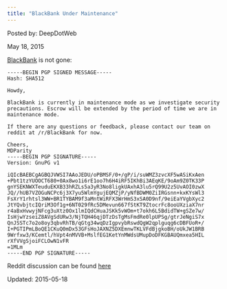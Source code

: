 ```yaml
---
title: "BlackBank Under Maintenance"
---
```


Posted by: DeepDotWeb 

<span>May 18, 2015</span>


<p><a href="/marketplace-directory/listing/black-bank-bitcoin-market">BlackBank</a> is not gone:</p>

    -----BEGIN PGP SIGNED MESSAGE-----
    Hash: SHA512
    
    Howdy,
    
    BlackBank is currently in maintenance mode as we investigate security precautions. Escrow will be extended by the period of time we are in maintenance mode.
    
    If there are any questions or feedback, please contact our team on reddit at /r/BlackBank for now.
    
    Cheers,
    MDParity
    -----BEGIN PGP SIGNATURE-----
    Version: GnuPG v1
    
    iQIcBAEBCgAGBQJVWSI7AAoJEDU/oPBMSF/0+/gP/i/suWMZ3zvcXF5wASiKxAen
    +Pbt1tzYUOOCT680+0Ax8wo1i6rE1oo7h6H4iRF5IKhBi3AEqKE/9oAm9Z0TK33P
    gnYSEKNWXTeuduEKXB33hRZLs5a3yR3No8ligkUAxhA3lu5rQ99U2z5UvAOI0zwX
    JQ//hUB7VZOGuNCPc6j3X7yu5WlmYgujEQMZjP/yNfBDWM0ZiIRGsnn+kxKYsWl3
    FsXrY1rhtsl3WW+BR1TYBAM9f3aMntWiRFX3WrHmS3xSA0D9nf/9eiEaYVgbXyc2
    JtYQvbjtcIQriM3Of1g+6NT029fRc5DMevun667fStKT9ZtocrFc8ooUXziaX7nr
    r4aBxHvwyjNFcg3uXtz0Ox1lmIQdCHuaJSKk5vWOm+t7okh6L5BdidTW+gSZe7w/
    IsHjwYzseiZ8AVgSdURw3/NjTQH46qjDTzDsTgMsFmdRe0lpUPSg/gtrJeNgiS7x
    QnJSSTc7o2o8oy3qbvRhTB/qGtg34wqDzIgpvybRswdQgW2qplguqg6cDBFUoR+/
    I+PGTIPmLBoQE1CKuQ0mDx53GFsHoJAXNZ5DXEmnwTKLVFdBjgkoBH/oUkJW1BRB
    9Wrfxw3/KCemtl/hVpt4nMVVB+MslfEG1KetYnMWdsUMupDoDFKGBAUQmxea5HIL
    rXfVVgSjoiFCLOwN1vFR
    =1MLm
    -----END PGP SIGNATURE-----

    
<p>
    Reddit discussion can be found <a href="http://www.reddit.com/r/BlackBank/comments/36b6t2/blackbank_under_maintenance/">here</a></p>

Updated: 2015-05-18

    
